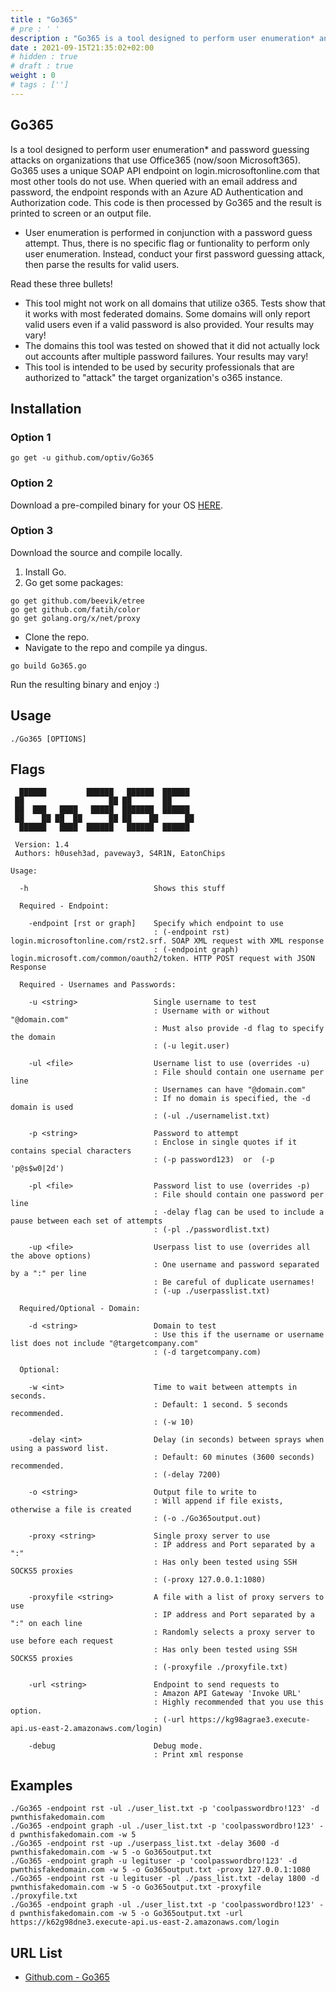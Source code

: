 ```yaml
---
title : "Go365"
# pre : ' '
description : "Go365 is a tool designed to perform user enumeration* and password guessing attacks on organizations that use Office365 (now/soon Microsoft365)."
date : 2021-09-15T21:35:02+02:00
# hidden : true
# draft : true
weight : 0
# tags : ['']
---
```


## Go365

Is a tool designed to perform user enumeration* and password guessing attacks on organizations that use Office365 (now/soon Microsoft365). Go365 uses a unique SOAP API endpoint on login.microsoftonline.com that most other tools do not use. When queried with an email address and password, the endpoint responds with an Azure AD Authentication and Authorization code. This code is then processed by Go365 and the result is printed to screen or an output file.

* User enumeration is performed in conjunction with a password guess attempt. Thus, there is no specific flag or funtionality to perform only user enumeration. Instead, conduct your first password guessing attack, then parse the results for valid users.

Read these three bullets!

* This tool might not work on all domains that utilize o365. Tests show that it works with most federated domains. Some domains will only report valid users even if a valid password is also provided. Your results may vary!
* The domains this tool was tested on showed that it did not actually lock out accounts after multiple password failures. Your results may vary!
* This tool is intended to be used by security professionals that are authorized to "attack" the target organization's o365 instance.

## Installation

### Option 1

```plain
go get -u github.com/optiv/Go365
```

### Option 2

Download a pre-compiled binary for your OS [HERE](https://github.com/optiv/Go365/releases).

### Option 3

Download the source and compile locally.

1. Install Go.
2. Go get some packages:

```plain
go get github.com/beevik/etree
go get github.com/fatih/color
go get golang.org/x/net/proxy
```

* Clone the repo.
* Navigate to the repo and compile ya dingus.

```plain
go build Go365.go
```

Run the resulting binary and enjoy :)

## Usage

```plain
./Go365 [OPTIONS]
```

## Flags

```plain
  ██████         ██████   ██████  ██████
 ██                   ██ ██       ██     
 ██  ███   ████   █████  ███████  ██████
 ██    ██ ██  ██      ██ ██    ██      ██
  ██████   ████  ██████   ██████  ██████

 Version: 1.4
 Authors: h0useh3ad, paveway3, S4R1N, EatonChips

Usage:

  -h                            Shows this stuff

  Required - Endpoint:   

    -endpoint [rst or graph]    Specify which endpoint to use
                                : (-endpoint rst)   login.microsoftonline.com/rst2.srf. SOAP XML request with XML response
                                : (-endpoint graph)  login.microsoft.com/common/oauth2/token. HTTP POST request with JSON Response

  Required - Usernames and Passwords:

    -u <string>                 Single username to test
                                : Username with or without "@domain.com"
                                : Must also provide -d flag to specify the domain
                                : (-u legit.user)

    -ul <file>                  Username list to use (overrides -u)
                                : File should contain one username per line
                                : Usernames can have "@domain.com"
                                : If no domain is specified, the -d domain is used
                                : (-ul ./usernamelist.txt)

    -p <string>                 Password to attempt
                                : Enclose in single quotes if it contains special characters
                                : (-p password123)  or  (-p 'p@s$w0|2d')

    -pl <file>                  Password list to use (overrides -p)
                                : File should contain one password per line
                                : -delay flag can be used to include a pause between each set of attempts
                                : (-pl ./passwordlist.txt)

    -up <file>                  Userpass list to use (overrides all the above options)
                                : One username and password separated by a ":" per line
                                : Be careful of duplicate usernames!
                                : (-up ./userpasslist.txt)

  Required/Optional - Domain:

    -d <string>                 Domain to test
                                : Use this if the username or username list does not include "@targetcompany.com"
                                : (-d targetcompany.com)

  Optional:

    -w <int>                    Time to wait between attempts in seconds. 
                                : Default: 1 second. 5 seconds recommended.
                                : (-w 10)

    -delay <int>                Delay (in seconds) between sprays when using a password list.
                                : Default: 60 minutes (3600 seconds) recommended.
                                : (-delay 7200)

    -o <string>                 Output file to write to
                                : Will append if file exists, otherwise a file is created
                                : (-o ./Go365output.out)

    -proxy <string>             Single proxy server to use
                                : IP address and Port separated by a ":"
                                : Has only been tested using SSH SOCKS5 proxies
                                : (-proxy 127.0.0.1:1080)

    -proxyfile <string>         A file with a list of proxy servers to use
                                : IP address and Port separated by a ":" on each line
                                : Randomly selects a proxy server to use before each request
                                : Has only been tested using SSH SOCKS5 proxies
                                : (-proxyfile ./proxyfile.txt)

    -url <string>               Endpoint to send requests to
                                : Amazon API Gateway 'Invoke URL'
                                : Highly recommended that you use this option.
                                : (-url https://kg98agrae3.execute-api.us-east-2.amazonaws.com/login)

    -debug                      Debug mode.
                                : Print xml response 
```

## Examples

```plain
./Go365 -endpoint rst -ul ./user_list.txt -p 'coolpasswordbro!123' -d pwnthisfakedomain.com
./Go365 -endpoint graph -ul ./user_list.txt -p 'coolpasswordbro!123' -d pwnthisfakedomain.com -w 5
./Go365 -endpoint rst -up ./userpass_list.txt -delay 3600 -d pwnthisfakedomain.com -w 5 -o Go365output.txt
./Go365 -endpoint graph -u legituser -p 'coolpasswordbro!123' -d pwnthisfakedomain.com -w 5 -o Go365output.txt -proxy 127.0.0.1:1080
./Go365 -endpoint rst -u legituser -pl ./pass_list.txt -delay 1800 -d pwnthisfakedomain.com -w 5 -o Go365output.txt -proxyfile ./proxyfile.txt
./Go365 -endpoint graph -ul ./user_list.txt -p 'coolpasswordbro!123' -d pwnthisfakedomain.com -w 5 -o Go365output.txt -url https://k62g98dne3.execute-api.us-east-2.amazonaws.com/login 
```

## URL List

* [Github.com - Go365](https://github.com/optiv/Go365)
